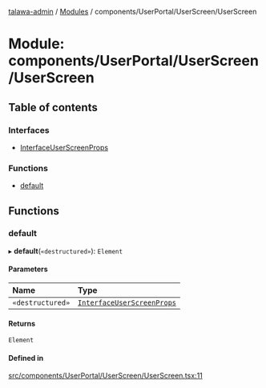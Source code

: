 [talawa-admin](../README.md) / [Modules](../modules.md) / components/UserPortal/UserScreen/UserScreen

# Module: components/UserPortal/UserScreen/UserScreen

## Table of contents

### Interfaces

- [InterfaceUserScreenProps](../interfaces/components_UserPortal_UserScreen_UserScreen.InterfaceUserScreenProps.md)

### Functions

- [default](components_UserPortal_UserScreen_UserScreen.md#default)

## Functions

### default

▸ **default**(`«destructured»`): `Element`

#### Parameters

| Name | Type |
| :------ | :------ |
| `«destructured»` | [`InterfaceUserScreenProps`](../interfaces/components_UserPortal_UserScreen_UserScreen.InterfaceUserScreenProps.md) |

#### Returns

`Element`

#### Defined in

[src/components/UserPortal/UserScreen/UserScreen.tsx:11](https://github.com/pateldivyesh1323/talawa-admin/blob/cd0a761/src/components/UserPortal/UserScreen/UserScreen.tsx#L11)
